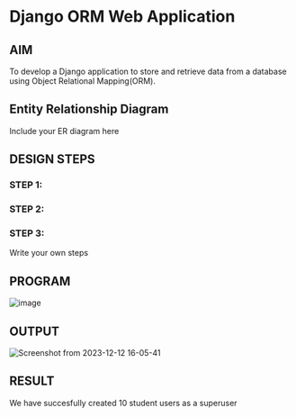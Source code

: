 # Django ORM Web Application

## AIM
To develop a Django application to store and retrieve data from a database using Object Relational Mapping(ORM).

## Entity Relationship Diagram

Include your ER diagram here

## DESIGN STEPS

### STEP 1:

### STEP 2:

### STEP 3:

Write your own steps

## PROGRAM
![image](https://github.com/Tomfx03/django-orm-app/assets/101335832/8df1bb79-8cd6-43ac-aed5-a093f78929ef)

## OUTPUT

![Screenshot from 2023-12-12 16-05-41](https://github.com/Tomfx03/django-orm-app/assets/101335832/3d3e96f6-b0db-4463-9253-cc188f3fbec9)



## RESULT
We have succesfully created 10 student users as a superuser
